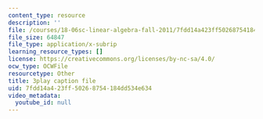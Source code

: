 ```yaml
---
content_type: resource
description: ''
file: /courses/18-06sc-linear-algebra-fall-2011/7fdd14a423ff50268754184dd534e634_23LLB9mNJvc.vtt
file_size: 64847
file_type: application/x-subrip
learning_resource_types: []
license: https://creativecommons.org/licenses/by-nc-sa/4.0/
ocw_type: OCWFile
resourcetype: Other
title: 3play caption file
uid: 7fdd14a4-23ff-5026-8754-184dd534e634
video_metadata:
  youtube_id: null
---
```

